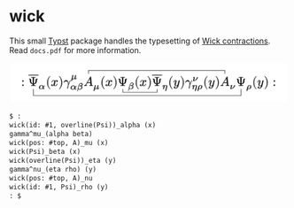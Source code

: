 # wick

This small [Typst](https://typst.app/) package handles the typesetting of [Wick contractions](https://en.wikipedia.org/wiki/Wick%27s_theorem). Read `docs.pdf` for more information. 

<p align="center">
    <img src="images/example.png" width="500" alt="Example"/>
</p>

```typ
$ :
wick(id: #1, overline(Psi))_alpha (x)
gamma^mu_(alpha beta) 
wick(pos: #top, A)_mu (x) 
wick(Psi)_beta (x)
wick(overline(Psi))_eta (y)
gamma^nu_(eta rho) (y)
wick(pos: #top, A)_nu 
wick(id: #1, Psi)_rho (y)
: $
```